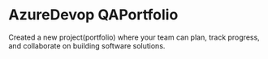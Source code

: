 # AzureDevop QAPortfolio
Created a new project(portfolio) where your team can plan, track progress, and collaborate on building software solutions.
